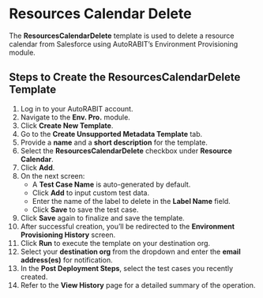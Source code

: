 # Resources Calendar Delete

The **ResourcesCalendarDelete** template is used to delete a resource calendar from Salesforce using AutoRABIT’s Environment Provisioning module.

## Steps to Create the ResourcesCalendarDelete Template

1. Log in to your AutoRABIT account.
2. Navigate to the **Env. Pro.** module.
3. Click **Create New Template**.
4. Go to the **Create Unsupported Metadata Template** tab.
5. Provide a **name** and a **short description** for the template.
6. Select the **ResourcesCalendarDelete** checkbox under **Resource Calendar**.
7. Click **Add**.
8. On the next screen:
   * A **Test Case Name** is auto-generated by default.
   * Click **Add** to input custom test data.
   * Enter the name of the label to delete in the **Label Name** field.
   * Click **Save** to save the test case.
9. Click **Save** again to finalize and save the template.
10. After successful creation, you’ll be redirected to the **Environment Provisioning History** screen.
11. Click **Run** to execute the template on your destination org.
12. Select your **destination org** from the dropdown and enter the **email address(es)** for notification.
13. In the **Post Deployment Steps**, select the test cases you recently created.
14. Refer to the **View History** page for a detailed summary of the operation.
